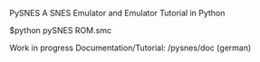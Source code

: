 PySNES
A SNES Emulator and Emulator Tutorial in Python

$python pySNES ROM.smc

Work in progress
Documentation/Tutorial: /pysnes/doc (german)

